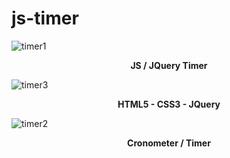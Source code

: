 # js-timer
![timer1](https://user-images.githubusercontent.com/54127618/64481068-f6fe0980-d1aa-11e9-8895-11cc1d064370.png)

<p align="center">
  <b>JS / JQuery Timer</b>
</p>

![timer3](https://user-images.githubusercontent.com/54127618/64481080-30cf1000-d1ab-11e9-8cb1-075d1e5b65d1.png)

<p align="center">
  <b>HTML5 - CSS3 - JQuery</b>
</p>

![timer2](https://user-images.githubusercontent.com/54127618/64481076-21e85d80-d1ab-11e9-8ed1-7f118d789d0c.png)

<p align="center">
  <b>Cronometer / Timer</b>
</p>
